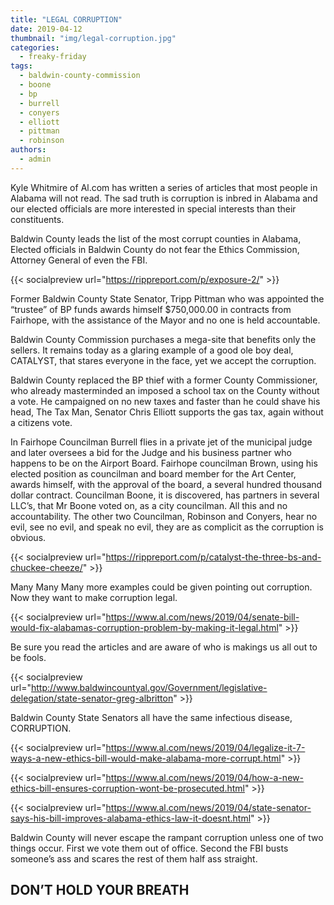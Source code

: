 ```yaml
---
title: "LEGAL CORRUPTION"
date: 2019-04-12
thumbnail: "img/legal-corruption.jpg"
categories: 
  - freaky-friday
tags: 
  - baldwin-county-commission
  - boone
  - bp
  - burrell
  - conyers
  - elliott
  - pittman
  - robinson
authors: 
  - admin
---
```


Kyle Whitmire of Al.com has written a series of articles that most people in Alabama will not read. The sad truth is corruption is inbred in Alabama and our elected officials are more interested in special interests than their constituents.

Baldwin County leads the list of the most corrupt counties in Alabama, Elected officials in Baldwin County do not fear the Ethics Commission, Attorney General of even the FBI.

{{< socialpreview url="https://rippreport.com/p/exposure-2/" >}}

Former Baldwin County State Senator, Tripp Pittman who was appointed the “trustee” of BP funds awards himself $750,000.00 in contracts from Fairhope, with the assistance of the Mayor and no one is held accountable.

Baldwin County Commission purchases a mega-site that benefits only the sellers. It remains today as a glaring example of a good ole boy deal, CATALYST, that stares everyone in the face, yet we accept the corruption.

Baldwin County replaced the BP thief with a former County Commissioner, who already masterminded an imposed a school tax on the County without a vote. He campaigned on no new taxes and faster than he could shave his head, The Tax Man, Senator Chris Elliott supports the gas tax, again without a citizens vote.

In Fairhope Councilman Burrell flies in a private jet of the municipal judge and later oversees a bid for the Judge and his business partner who happens to be on the Airport Board. Fairhope councilman Brown, using his elected position as councilman and board member for the Art Center, awards himself, with the approval of the board, a several hundred thousand dollar contract. Councilman Boone, it is discovered, has partners in several LLC’s, that Mr Boone voted on, as a city councilman. All this and no accountability. The other two Councilman, Robinson and Conyers, hear no evil, see no evil, and speak no evil, they are as complicit as the corruption is obvious.

{{< socialpreview url="https://rippreport.com/p/catalyst-the-three-bs-and-chuckee-cheeze/" >}}

Many Many Many more examples could be given pointing out corruption. Now they want to make corruption legal.

{{< socialpreview url="https://www.al.com/news/2019/04/senate-bill-would-fix-alabamas-corruption-problem-by-making-it-legal.html" >}}

Be sure you read the articles and are aware of who is makings us all out to be fools.

{{< socialpreview url="http://www.baldwincountyal.gov/Government/legislative-delegation/state-senator-greg-albritton" >}}

Baldwin County State Senators all have the same infectious disease, CORRUPTION.

{{< socialpreview url="https://www.al.com/news/2019/04/legalize-it-7-ways-a-new-ethics-bill-would-make-alabama-more-corrupt.html" >}}

{{< socialpreview url="https://www.al.com/news/2019/04/how-a-new-ethics-bill-ensures-corruption-wont-be-prosecuted.html" >}}

{{< socialpreview url="https://www.al.com/news/2019/04/state-senator-says-his-bill-improves-alabama-ethics-law-it-doesnt.html" >}}

Baldwin County will never escape the rampant corruption unless one of two things occur. First we vote them out of office. Second the FBI busts someone’s ass and scares the rest of them half ass straight.

## DON’T HOLD YOUR BREATH
